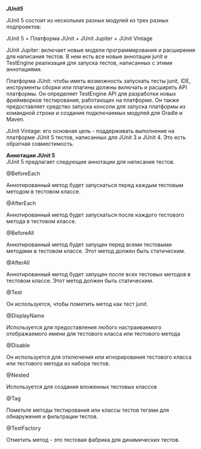 ***JUnit5***  


JUnit 5 состоит из нескольких разных модулей из трех разных подпроектов:

JUnit 5 = Платформа JUnit + JUnit Jupiter + JUnit Vintage

JUnit Jupiter: включает новые модели программирования и расширения для написания тестов. В нем есть все новые аннотации junit и TestEngine реализация для запуска тестов, написанных с этими аннотациями.

Платформа JUnit: чтобы иметь возможность запускать тесты junit, IDE, инструменты сборки или плагины должны включать и расширять API платформы. Он определяет TestEngine API для разработки новых фреймворков тестирования, работающих на платформе. Он также предоставляет средство запуска консоли для запуска платформы из командной строки и создания подключаемых модулей для Gradle и Maven.

JUnit Vintage: его основная цель - поддерживать выполнение на платформе JUnit 5 тестов, написанных для JUnit 3 и JUnit 4. Это есть обратная совместимость.  

**Аннотации JUnit 5**    
JUnit 5 предлагает следующие аннотации для написания тестов.  



@BeforeEach

Аннотированный метод будет запускаться перед каждым тестовым методом в тестовом классе.

@AfterEach

Аннотированный метод будет запускаться после каждого тестового метода в тестовом классе.

@BeforeAll

Аннотированный метод будет запущен перед всеми тестовыми методами в тестовом классе. Этот метод должен быть статическим.

@AfterAll

Аннотированный метод будет запущен после всех тестовых методов в тестовом классе. Этот метод должен быть статическим.

@Test

Он используется, чтобы пометить метод как тест junit.

@DisplayName

Используется для предоставления любого настраиваемого отображаемого имени для тестового класса или тестового метода

@Disable

Он используется для отключения или игнорирования тестового класса или тестового метода из набора тестов.

@Nested

Используется для создания вложенных тестовых классов

@Tag

Пометьте методы тестирования или классы тестов тегами для обнаружения и фильтрации тестов.

@TestFactory

Отметить метод - это тестовая фабрика для динамических тестов.